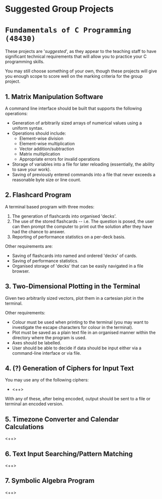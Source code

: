 # Suggested Group Projects 
# `Fundamentals of C Programming (48430)`

These projects are '_suggested_', as they appear to the teaching staff to have
significant technical requirements that will allow you to practice your C
programming skills.

You may still choose something of your own, though these projects will give you
enough scope to score well on the marking criteria for the group project.

## 1. Matrix Manipulation Software
A command line interface should be built that supports the following operations:

* Generation of arbitrarily sized arrays of numerical values using a uniform 
  syntax.
* Operations should include: 
    * Element-wise division
    * Element-wise multiplication
    * Vector addition/subtraction
    * Matrix multiplication
    * Appropriate errors for invalid operations
* Storage of variables into a file for later reloading (essentially, the
  ability to save your work).
* Saving of previously entered commands into a file that never exceeds a
  reasonable byte size or line count.
  
  
## 2. Flashcard Program
A terminal based program with three modes:

1. The generation of flashcards into organised 'decks'.
2. The use of the stored flashcards -- i.e. The question is posed, the user can 
   then prompt the computer to print out the solution after they have had the 
   chance to answer. 
3. Reporting of performance statistics on a per-deck basis.

Other requirements are:

* Saving of flashcards into named and ordered 'decks' of cards.
* Saving of performance statistics.
* Organised storage of 'decks' that can be easily navigated in a file browser.

## 3. Two-Dimensional Plotting in the Terminal
Given two arbitrarily sized vectors, plot them in a cartesian plot in the
terminal.

Other requirements:

* Colour must be used when printing to the terminal (you may want to 
  investigate the escape characters for colour in the terminal).
* Plot must be saved as a plain text file in an organised manner within the
  directory where the program is used.
* Axes should be labelled.
* User should be able to decide if data should be input either via a 
  command-line interface or via file.
  
## 4. (?) Generation of Ciphers for Input Text

You may use any of the following ciphers:

* <++>

With any of these, after being encoded, output should be sent to a file or 
terminal an encoded version.

## 5. Timezone Converter and Calendar Calculations
<++>

## 6. Text Input Searching/Pattern Matching
<++>

## 7. Symbolic Algebra Program
<++>

